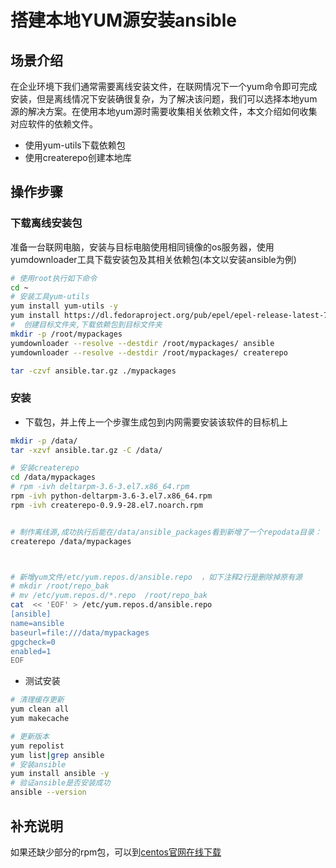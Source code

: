 # 搭建本地YUM源安装ansible

## 场景介绍

在企业环境下我们通常需要离线安装文件，在联网情况下一个yum命令即可完成安装，但是离线情况下安装确很复杂，为了解决该问题，我们可以选择本地yum源的解决方案。在使用本地yum源时需要收集相关依赖文件，本文介绍如何收集对应软件的依赖文件。

* 使用yum-utils下载依赖包
* 使用createrepo创建本地库


## 操作步骤 

### 下载离线安装包

准备一台联网电脑，安装与目标电脑使用相同镜像的os服务器，使用yumdownloader工具下载安装包及其相关依赖包(本文以安装ansible为例)  

```bash 
# 使用root执行如下命令  
cd ~
# 安装工具yum-utils   
yum install yum-utils -y
yum install https://dl.fedoraproject.org/pub/epel/epel-release-latest-7.noarch.rpm -y
#  创建目标文件夹,下载依赖包到目标文件夹 
mkdir -p /root/mypackages
yumdownloader --resolve --destdir /root/mypackages/ ansible
yumdownloader --resolve --destdir /root/mypackages/ createrepo

tar -czvf ansible.tar.gz ./mypackages

```

###  安装

* 下载包，并上传上一个步骤生成包到内网需要安装该软件的目标机上 


```bash 
mkdir -p /data/
tar -xzvf ansible.tar.gz -C /data/

# 安装createrepo
cd /data/mypackages
# rpm -ivh deltarpm-3.6-3.el7.x86_64.rpm 
rpm -ivh python-deltarpm-3.6-3.el7.x86_64.rpm
rpm -ivh createrepo-0.9.9-28.el7.noarch.rpm 


# 制作离线源,成功执行后能在/data/ansible_packages看到新增了一个repodata目录：
createrepo /data/mypackages



# 新增yum文件/etc/yum.repos.d/ansible.repo  ，如下注释2行是删除掉原有源
# mkdir /root/repo_bak
# mv /etc/yum.repos.d/*.repo  /root/repo_bak
cat  << 'EOF' > /etc/yum.repos.d/ansible.repo
[ansible]
name=ansible
baseurl=file:///data/mypackages
gpgcheck=0
enabled=1
EOF

```

* 测试安装  

```bash 
# 清理缓存更新 
yum clean all 
yum makecache

# 更新版本
yum repolist
yum list|grep ansible 
# 安装ansible 
yum install ansible -y
# 验证ansible是否安装成功
ansible --version

```


## 补充说明 

如果还缺少部分的rpm包，可以到[centos官网在线下载](http://mirror.centos.org/centos/)